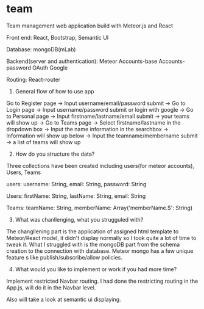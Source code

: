 # team
Team management web application build with Meteor.js and React

Front end: React, Bootstrap, Semantic UI

Database: mongoDB(mLab)

Backend(server and authentication): Meteor Accounts-base Accounts-password OAuth Google

Routing: React-router

1. General flow of how to use app

Go to Register page -> Input username/email/password submit -> Go to Login page -> Input username/password submit or login with google -> Go to Personal page -> Input firstname/lastname/email submit -> your teams will show up -> Go to Teams page -> Select firstname/lastname in the dropdown box -> Input the name information in the searchbox -> Information will show up below -> Input the teamname/membername submit -> a list of teams will show up

2. How do you structure the data?

Three collections have been created including users(for meteor accounts), Users, Teams

users: username: String, email: String, password: String

Users: firstName: String, lastName: String, email: String

Teams: teamName: String, memberName: Array('memberName.$': String)

3. What was chanllenging, what you strugguled with?

The changllening part is the application of assigned html template to Meteor/React model, it didn't display normally so I took quite a lot of time to tweak it. What I struggled with is the mongoDB part from the schema creation to the connection with database. Meteor mongo has a few unique feature s like publish/subscribe/allow policies.

4. What would you like to implement or work if you had more time?

Implement restricted Navbar routing. I had done the restricting routing in the App.js, will do it in the Navbar level.

Also will take a look at semantic ui displaying.
